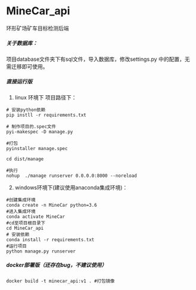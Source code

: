 # MineCar_api
环形矿场矿车目标检测后端 
##### 关于数据库：
项目database文件夹下有sql文件，导入数据库，修改settings.py 中的配置，无需迁移即可使用。

##### 直接运行版
1. linux 环境下
项目路径下：
```shell
# 安装python依赖
pip instll -r requirements.txt

# 制作项目的.spec文件
pyi-makespec -D manage.py

#打包
pyinstaller manage.spec 

cd dist/manage

#执行
nohup  ./manage runserver 0.0.0.0:8000 --noreload
```
2. windows环境下(建议使用anaconda集成环境)：
```shell
#创建集成环境
conda create -n MineCar python=3.6
#进入集成环境
conda activate MineCar
#cd至项目根目录下
cd MineCar_api
# 安装依赖
conda install -r requirements.txt
#运行项目
python manage.py runserver 
```
##### docker部署版（还存在bug，不建议使用）

```shell
docker build -t minecar_api:v1 . #打包镜像
```